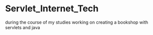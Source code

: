 # Servlet_Internet_Tech
during the course of my studies working on creating a bookshop with servlets and java 
